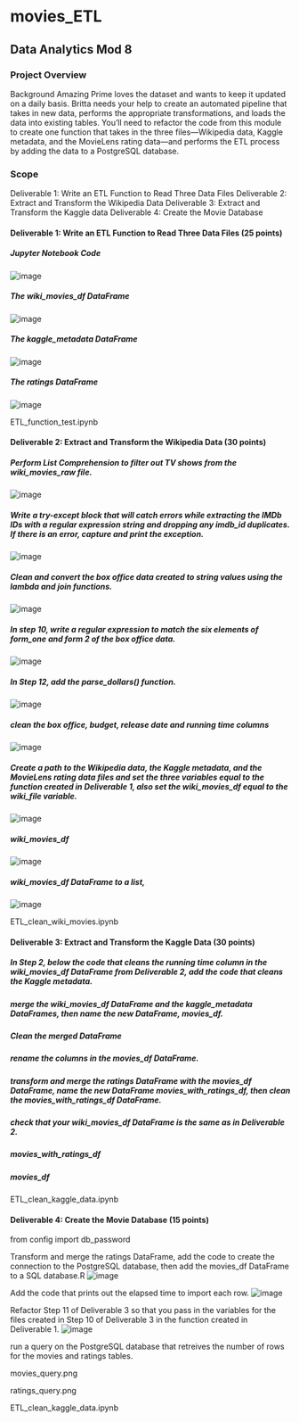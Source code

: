 # movies_ETL
## Data Analytics Mod 8
### Project Overview
Background
Amazing Prime loves the dataset and wants to keep it updated on a daily basis. Britta needs your help to create an automated pipeline that takes in new data, performs the appropriate transformations, and loads the data into existing tables. You’ll need to refactor the code from this module to create one function that takes in the three files—Wikipedia data, Kaggle metadata, and the MovieLens rating data—and performs the ETL process by adding the data to a PostgreSQL database.

### Scope
Deliverable 1: Write an ETL Function to Read Three Data Files
Deliverable 2: Extract and Transform the Wikipedia Data
Deliverable 3: Extract and Transform the Kaggle data
Deliverable 4: Create the Movie Database

#### Deliverable 1: Write an ETL Function to Read Three Data Files (25 points)

##### Jupyter Notebook Code
![image](https://user-images.githubusercontent.com/94234511/150722423-16abdb46-e478-46bd-b09f-e2cd7e341c33.png)

##### The wiki_movies_df DataFrame
![image](https://user-images.githubusercontent.com/94234511/150722460-7501df2d-3759-4d7f-859a-06e2af11a622.png)

##### The kaggle_metadata DataFrame
![image](https://user-images.githubusercontent.com/94234511/150722487-80cf2790-979c-4f2a-b8b2-801ec5c4d24d.png)

##### The ratings DataFrame
![image](https://user-images.githubusercontent.com/94234511/150722511-960cb64a-b6d8-4b48-a64f-f53fd5962128.png)

ETL_function_test.ipynb


#### Deliverable 2: Extract and Transform the Wikipedia Data (30 points)

##### Perform List Comprehension to filter out TV shows from the wiki_movies_raw file.
![image](https://user-images.githubusercontent.com/94234511/150722605-f24e62e1-e782-4b83-bf8d-2b665f4dc594.png)

##### Write a try-except block that will catch errors while extracting the IMDb IDs with a regular expression string and dropping any imdb_id duplicates. If there is an error, capture and print the exception.
![image](https://user-images.githubusercontent.com/94234511/150722637-cd236567-af00-40fc-aabd-5d1522c3d3e6.png)

##### Clean and convert the box office data created to string values using the lambda and join functions.
![image](https://user-images.githubusercontent.com/94234511/150722679-4dd94b03-8835-442b-8d51-9c81af4bcac6.png)

##### In step 10, write a regular expression to match the six elements of form_one and form 2 of the box office data.
![image](https://user-images.githubusercontent.com/94234511/150722758-3bd4dace-e06f-483a-a354-8dd5d382123c.png)

##### In Step 12, add the parse_dollars() function.
![image](https://user-images.githubusercontent.com/94234511/150722789-f8d778a8-40bc-4273-ae3a-eb0124ab2c31.png)

##### clean the box office, budget, release date and running time columns
![image](https://user-images.githubusercontent.com/94234511/150722829-84aa3323-01c8-4e46-9435-cf3720d9d53e.png)

##### Create a path to the Wikipedia data, the Kaggle metadata, and the MovieLens rating data files and set the three variables equal to the function created in Deliverable 1, also set the wiki_movies_df equal to the wiki_file variable.
![image](https://user-images.githubusercontent.com/94234511/150722916-38053bf3-7c40-4e35-882f-fc8400e57401.png)

##### wiki_movies_df
![image](https://user-images.githubusercontent.com/94234511/150722956-270d79af-b58b-4a5f-bbe3-93875d058c74.png)

##### wiki_movies_df DataFrame to a list,
![image](https://user-images.githubusercontent.com/94234511/150722974-44aded79-f3d2-44f4-89f7-e107177a5c2e.png)

ETL_clean_wiki_movies.ipynb

#### Deliverable 3: Extract and Transform the Kaggle Data (30 points)

##### In Step 2, below the code that cleans the running time column in the wiki_movies_df DataFrame from Deliverable 2, add the code that cleans the Kaggle metadata.

##### merge the wiki_movies_df DataFrame and the kaggle_metadata DataFrames, then name the new DataFrame, movies_df.


##### Clean the merged DataFrame

##### rename the columns in the movies_df DataFrame.

##### transform and merge the ratings DataFrame with the movies_df DataFrame, name the new DataFrame movies_with_ratings_df, then clean the movies_with_ratings_df DataFrame.


##### check that your wiki_movies_df DataFrame is the same as in Deliverable 2.

##### movies_with_ratings_df

##### movies_df

ETL_clean_kaggle_data.ipynb

#### Deliverable 4: Create the Movie Database (15 points)

from config import db_password

Transform and merge the ratings DataFrame, add the code to create the connection to the PostgreSQL database, then add the movies_df DataFrame to a SQL database.R
![image](https://user-images.githubusercontent.com/94234511/150723227-42396ea0-e884-4b9d-87fa-5736ba9be232.png)

Add the code that prints out the elapsed time to import each row.
![image](https://user-images.githubusercontent.com/94234511/150723315-38999cbc-57f8-43c8-8f1a-bfa6dd6d25bb.png)

Refactor Step 11 of Deliverable 3 so that you pass in the variables for the files created in Step 10 of Deliverable 3 in the function created in Deliverable 1.
![image](https://user-images.githubusercontent.com/94234511/150723059-1f9120b1-8942-4166-9dd3-528c38927dfe.png)

run a query on the PostgreSQL database that retreives the number of rows for the movies and ratings tables.

movies_query.png 

ratings_query.png

ETL_clean_kaggle_data.ipynb
